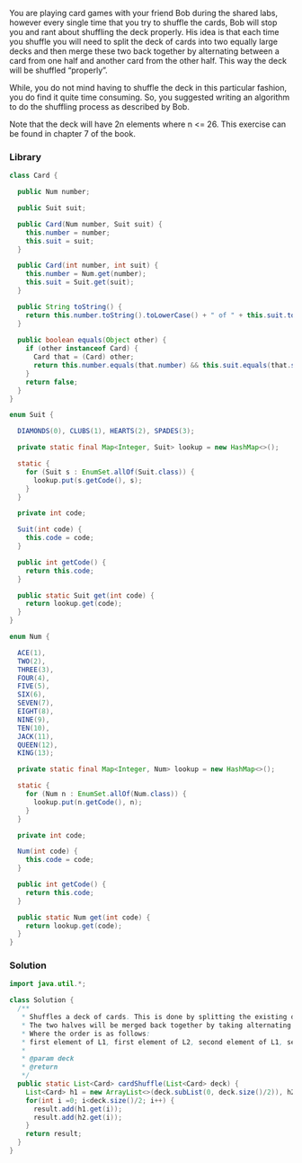 You are playing card games with your friend Bob during the shared labs, however every single time that you try to shuffle the cards, 
Bob will stop you and rant about shuffling the deck properly. 
His idea is that each time you shuffle you will need to split the deck of cards into two equally large decks and then merge 
these two back together by alternating between a card from one half and another card from the other half. 
This way the deck will be shuffled “properly”.

While, you do not mind having to shuffle the deck in this particular fashion, you do find it quite time consuming. 
So, you suggested writing an algorithm to do the shuffling process as described by Bob.

Note that the deck will have 2n elements where n <= 26. This exercise can be found in chapter 7 of the book.

### Library
```java
class Card {

  public Num number;

  public Suit suit;

  public Card(Num number, Suit suit) {
    this.number = number;
    this.suit = suit;
  }

  public Card(int number, int suit) {
    this.number = Num.get(number);
    this.suit = Suit.get(suit);
  }

  public String toString() {
    return this.number.toString().toLowerCase() + " of " + this.suit.toString().toLowerCase();
  }
  
  public boolean equals(Object other) {
    if (other instanceof Card) {
      Card that = (Card) other;
      return this.number.equals(that.number) && this.suit.equals(that.suit);
    }
    return false;
  }
}

enum Suit {

  DIAMONDS(0), CLUBS(1), HEARTS(2), SPADES(3);

  private static final Map<Integer, Suit> lookup = new HashMap<>();

  static {
    for (Suit s : EnumSet.allOf(Suit.class)) {
      lookup.put(s.getCode(), s);
    }
  }

  private int code;

  Suit(int code) {
    this.code = code;
  }

  public int getCode() {
    return this.code;
  }

  public static Suit get(int code) {
    return lookup.get(code);
  }
}

enum Num {

  ACE(1),
  TWO(2),
  THREE(3),
  FOUR(4),
  FIVE(5),
  SIX(6),
  SEVEN(7),
  EIGHT(8),
  NINE(9),
  TEN(10),
  JACK(11),
  QUEEN(12),
  KING(13);

  private static final Map<Integer, Num> lookup = new HashMap<>();

  static {
    for (Num n : EnumSet.allOf(Num.class)) {
      lookup.put(n.getCode(), n);
    }
  }

  private int code;

  Num(int code) {
    this.code = code;
  }

  public int getCode() {
    return this.code;
  }

  public static Num get(int code) {
    return lookup.get(code);
  }
}

```

### Solution
```java
import java.util.*;

class Solution {
  /**
   * Shuffles a deck of cards. This is done by splitting the existing deck into two halves, L1 and L2.
   * The two halves will be merged back together by taking alternating elements from L1 and L2.
   * Where the order is as follows:
   * first element of L1, first element of L2, second element of L1, second element of L2, and so forth.
   *
   * @param deck
   * @return
   */
  public static List<Card> cardShuffle(List<Card> deck) {
    List<Card> h1 = new ArrayList<>(deck.subList(0, deck.size()/2)), h2 = new ArrayList<>(deck.subList(deck.size()/2, deck.size())), result = new ArrayList<>();
    for(int i =0; i<deck.size()/2; i++) {
      result.add(h1.get(i));
      result.add(h2.get(i));
    }
    return result;
  }
}
```

